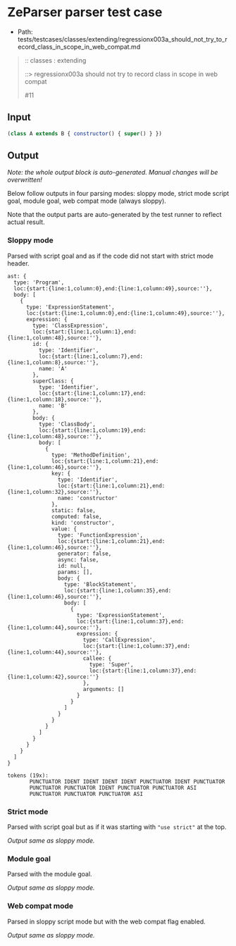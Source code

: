 # ZeParser parser test case

- Path: tests/testcases/classes/extending/regressionx003a_should_not_try_to_record_class_in_scope_in_web_compat.md

> :: classes : extending
>
> ::> regressionx003a should not try to record class in scope in web compat
>
> #11

## Input

`````js
(class A extends B { constructor() { super() } })
`````

## Output

_Note: the whole output block is auto-generated. Manual changes will be overwritten!_

Below follow outputs in four parsing modes: sloppy mode, strict mode script goal, module goal, web compat mode (always sloppy).

Note that the output parts are auto-generated by the test runner to reflect actual result.

### Sloppy mode

Parsed with script goal and as if the code did not start with strict mode header.

`````
ast: {
  type: 'Program',
  loc:{start:{line:1,column:0},end:{line:1,column:49},source:''},
  body: [
    {
      type: 'ExpressionStatement',
      loc:{start:{line:1,column:0},end:{line:1,column:49},source:''},
      expression: {
        type: 'ClassExpression',
        loc:{start:{line:1,column:1},end:{line:1,column:48},source:''},
        id: {
          type: 'Identifier',
          loc:{start:{line:1,column:7},end:{line:1,column:8},source:''},
          name: 'A'
        },
        superClass: {
          type: 'Identifier',
          loc:{start:{line:1,column:17},end:{line:1,column:18},source:''},
          name: 'B'
        },
        body: {
          type: 'ClassBody',
          loc:{start:{line:1,column:19},end:{line:1,column:48},source:''},
          body: [
            {
              type: 'MethodDefinition',
              loc:{start:{line:1,column:21},end:{line:1,column:46},source:''},
              key: {
                type: 'Identifier',
                loc:{start:{line:1,column:21},end:{line:1,column:32},source:''},
                name: 'constructor'
              },
              static: false,
              computed: false,
              kind: 'constructor',
              value: {
                type: 'FunctionExpression',
                loc:{start:{line:1,column:21},end:{line:1,column:46},source:''},
                generator: false,
                async: false,
                id: null,
                params: [],
                body: {
                  type: 'BlockStatement',
                  loc:{start:{line:1,column:35},end:{line:1,column:46},source:''},
                  body: [
                    {
                      type: 'ExpressionStatement',
                      loc:{start:{line:1,column:37},end:{line:1,column:44},source:''},
                      expression: {
                        type: 'CallExpression',
                        loc:{start:{line:1,column:37},end:{line:1,column:44},source:''},
                        callee: {
                          type: 'Super',
                          loc:{start:{line:1,column:37},end:{line:1,column:42},source:''}
                        },
                        arguments: []
                      }
                    }
                  ]
                }
              }
            }
          ]
        }
      }
    }
  ]
}

tokens (19x):
       PUNCTUATOR IDENT IDENT IDENT IDENT PUNCTUATOR IDENT PUNCTUATOR
       PUNCTUATOR PUNCTUATOR IDENT PUNCTUATOR PUNCTUATOR ASI
       PUNCTUATOR PUNCTUATOR PUNCTUATOR ASI
`````

### Strict mode

Parsed with script goal but as if it was starting with `"use strict"` at the top.

_Output same as sloppy mode._

### Module goal

Parsed with the module goal.

_Output same as sloppy mode._

### Web compat mode

Parsed in sloppy script mode but with the web compat flag enabled.

_Output same as sloppy mode._
